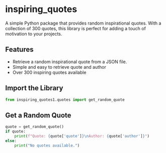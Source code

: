 # inspiring_quotes

A simple Python package that provides random inspirational quotes. With a collection of 300 quotes, this library is perfect for adding a touch of motivation to your projects.

## Features

- Retrieve a random inspirational quote from a JSON file.
- Simple and easy to retrieve quote and author
- Over 300 inspiring quotes available

## Import the Library

```python
from inspiring_quotes1.quotes import get_random_quote
```

## Get a Random Quote

```python
quote = get_random_quote()
if quote:
    print(f"Quote: {quote['quote']}\nAuthor: {quote['author']}")
else:
    print("No quotes available.")
```
